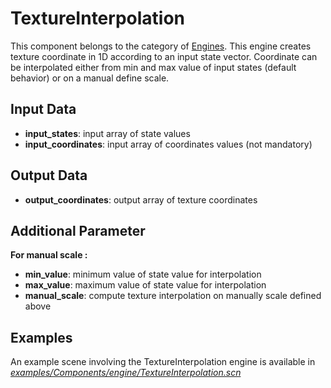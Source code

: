 TextureInterpolation
====================

This component belongs to the category of [Engines](https://www.sofa-framework.org/community/doc/simulation-principles/scene-graph/). This engine creates texture coordinate in 1D according to an input state vector. Coordinate can be interpolated either from min and max value of input states (default behavior) or on a manual define scale.

Input Data
----------

-   **input\_states**: input array of state values
-   **input\_coordinates**: input array of coordinates values (not mandatory)

Output Data
----------

-   **output\_coordinates**: output array of texture coordinates

Additional Parameter
-------------------

**For manual scale :**

-   **min\_value**: minimum value of state value for interpolation
-   **max\_value**: maximum value of state value for interpolation
-   **manual\_scale**: compute texture interpolation on manually scale defined above

Examples
--------

An example scene involving the TextureInterpolation engine is available in [*examples/Components/engine/TextureInterpolation.scn*](https://github.com/sofa-framework/sofa/blob/master/examples/Components/engine/TextureInterpolation.scn)